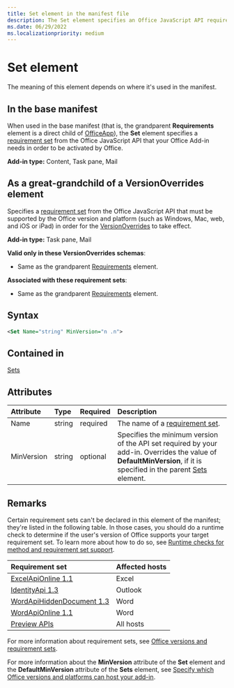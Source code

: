 ```yaml
---
title: Set element in the manifest file
description: The Set element specifies an Office JavaScript API requirement set your Office Add-in requires in order to be activated by Office or to override base manifest settings.
ms.date: 06/29/2022
ms.localizationpriority: medium
---
```


# Set element

The meaning of this element depends on where it's used in the manifest.

## In the base manifest

When used in the base manifest (that is, the grandparent **Requirements** element is a direct child of [OfficeApp](officeapp.md)), the **Set** element specifies a [requirement set](/office/dev/add-ins/develop/office-versions-and-requirement-sets#specify-office-applications-and-requirement-sets) from the Office JavaScript API that your Office Add-in needs in order to be activated by Office.

**Add-in type:** Content, Task pane, Mail

## As a great-grandchild of a VersionOverrides element

Specifies a [requirement set](/office/dev/add-ins/develop/office-versions-and-requirement-sets#specify-office-applications-and-requirement-sets) from the Office JavaScript API that must be supported by the Office version and platform (such as Windows, Mac, web, and iOS or iPad) in order for the [VersionOverrides](versionoverrides.md) to take effect.

**Add-in type:** Task pane, Mail

**Valid only in these VersionOverrides schemas**:

- Same as the grandparent [Requirements](requirements.md) element.

**Associated with these requirement sets**:

- Same as the grandparent [Requirements](requirements.md) element.

## Syntax

```XML
<Set Name="string" MinVersion="n .n">
```

## Contained in

[Sets](sets.md)

## Attributes

|Attribute|Type|Required|Description|
|:-----|:-----|:-----|:-----|
|Name|string|required|The name of a [requirement set](/office/dev/add-ins/develop/office-versions-and-requirement-sets).|
|MinVersion|string|optional|Specifies the minimum version of the API set required by your add-in. Overrides the value of **DefaultMinVersion**, if it is specified in the parent [Sets](sets.md) element.|

## Remarks

Certain requirement sets can't be declared in this element of the manifest; they're listed in the following table. In those cases, you should do a runtime check to determine if the user's version of Office supports your target requirement set. To learn more about how to do so, see [Runtime checks for method and requirement set support](/office/dev/add-ins/develop/specify-office-hosts-and-api-requirements#runtime-checks-for-method-and-requirement-set-support).

|Requirement set|Affected hosts|
|:---|:---|
|[ExcelApiOnline 1.1](../requirement-sets/excel/excel-api-online-requirement-set.md#recommended-usage)|Excel|
|[IdentityApi 1.3](../requirement-sets/common/identity-api-requirement-sets.md#outlook-and-identity-api-requirement-sets)|Outlook|
|[WordApiHiddenDocument 1.3](../requirement-sets/word/word-api-hidden-document-1.3-requirement-set.md#recommended-usage)|Word|
|[WordApiOnline 1.1](../requirement-sets/word/word-api-online-requirement-set.md#recommended-usage)|Word|
|[Preview APIs](/office/dev/add-ins/develop/referencing-the-javascript-api-for-office-library-from-its-cdn#preview-apis)|All hosts|

For more information about requirement sets, see [Office versions and requirement sets](/office/dev/add-ins/develop/office-versions-and-requirement-sets).

For more information about the **MinVersion** attribute of the **Set** element and the **DefaultMinVersion** attribute of the **Sets** element, see [Specify which Office versions and platforms can host your add-in](/office/dev/add-ins/develop/specify-office-hosts-and-api-requirements#specify-which-office-versions-and-platforms-can-host-your-add-in).
